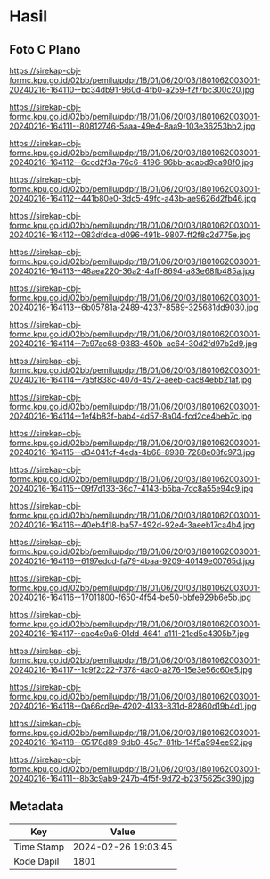 # Hasil

## Foto C Plano

https://sirekap-obj-formc.kpu.go.id/02bb/pemilu/pdpr/18/01/06/20/03/1801062003001-20240216-164110--bc34db91-960d-4fb0-a259-f2f7bc300c20.jpg

https://sirekap-obj-formc.kpu.go.id/02bb/pemilu/pdpr/18/01/06/20/03/1801062003001-20240216-164111--80812746-5aaa-49e4-8aa9-103e36253bb2.jpg

https://sirekap-obj-formc.kpu.go.id/02bb/pemilu/pdpr/18/01/06/20/03/1801062003001-20240216-164112--6ccd2f3a-76c6-4196-96bb-acabd9ca98f0.jpg

https://sirekap-obj-formc.kpu.go.id/02bb/pemilu/pdpr/18/01/06/20/03/1801062003001-20240216-164112--441b80e0-3dc5-49fc-a43b-ae9626d2fb46.jpg

https://sirekap-obj-formc.kpu.go.id/02bb/pemilu/pdpr/18/01/06/20/03/1801062003001-20240216-164112--083dfdca-d096-491b-9807-ff2f8c2d775e.jpg

https://sirekap-obj-formc.kpu.go.id/02bb/pemilu/pdpr/18/01/06/20/03/1801062003001-20240216-164113--48aea220-36a2-4aff-8694-a83e68fb485a.jpg

https://sirekap-obj-formc.kpu.go.id/02bb/pemilu/pdpr/18/01/06/20/03/1801062003001-20240216-164113--6b05781a-2489-4237-8589-325681dd9030.jpg

https://sirekap-obj-formc.kpu.go.id/02bb/pemilu/pdpr/18/01/06/20/03/1801062003001-20240216-164114--7c97ac68-9383-450b-ac64-30d2fd97b2d9.jpg

https://sirekap-obj-formc.kpu.go.id/02bb/pemilu/pdpr/18/01/06/20/03/1801062003001-20240216-164114--7a5f838c-407d-4572-aeeb-cac84ebb21af.jpg

https://sirekap-obj-formc.kpu.go.id/02bb/pemilu/pdpr/18/01/06/20/03/1801062003001-20240216-164114--1ef4b83f-bab4-4d57-8a04-fcd2ce4beb7c.jpg

https://sirekap-obj-formc.kpu.go.id/02bb/pemilu/pdpr/18/01/06/20/03/1801062003001-20240216-164115--d34041cf-4eda-4b68-8938-7288e08fc973.jpg

https://sirekap-obj-formc.kpu.go.id/02bb/pemilu/pdpr/18/01/06/20/03/1801062003001-20240216-164115--09f7d133-36c7-4143-b5ba-7dc8a55e94c9.jpg

https://sirekap-obj-formc.kpu.go.id/02bb/pemilu/pdpr/18/01/06/20/03/1801062003001-20240216-164116--40eb4f18-ba57-492d-92e4-3aeeb17ca4b4.jpg

https://sirekap-obj-formc.kpu.go.id/02bb/pemilu/pdpr/18/01/06/20/03/1801062003001-20240216-164116--6197edcd-fa79-4baa-9209-40149e00765d.jpg

https://sirekap-obj-formc.kpu.go.id/02bb/pemilu/pdpr/18/01/06/20/03/1801062003001-20240216-164116--17011800-f650-4f54-be50-bbfe929b6e5b.jpg

https://sirekap-obj-formc.kpu.go.id/02bb/pemilu/pdpr/18/01/06/20/03/1801062003001-20240216-164117--cae4e9a6-01dd-4641-a111-21ed5c4305b7.jpg

https://sirekap-obj-formc.kpu.go.id/02bb/pemilu/pdpr/18/01/06/20/03/1801062003001-20240216-164117--1c9f2c22-7378-4ac0-a276-15e3e56c60e5.jpg

https://sirekap-obj-formc.kpu.go.id/02bb/pemilu/pdpr/18/01/06/20/03/1801062003001-20240216-164118--0a66cd9e-4202-4133-831d-82860d19b4d1.jpg

https://sirekap-obj-formc.kpu.go.id/02bb/pemilu/pdpr/18/01/06/20/03/1801062003001-20240216-164118--05178d89-9db0-45c7-81fb-14f5a994ee92.jpg

https://sirekap-obj-formc.kpu.go.id/02bb/pemilu/pdpr/18/01/06/20/03/1801062003001-20240216-164111--8b3c9ab9-247b-4f5f-9d72-b2375625c390.jpg


## Metadata

| Key        | Value               |
| ---------- | ------------------- |
| Time Stamp | 2024-02-26 19:03:45 |
| Kode Dapil | 1801                |



